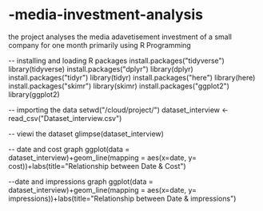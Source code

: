 # -media-investment-analysis
the project analyses the media adavetisement investment of a small company for one month primarily using R Programming  

-- installing and loading R packages
install.packages("tidyverse")
library(tidyverse)
install.packages("dplyr")
library(dplyr)
install.packages("tidyr")
library(tidyr)
install.packages("here")
library(here)
install.packages("skimr")
library(skimr)
install.packages("ggplot2")
library(ggplot2)

-- importing the data
setwd("/cloud/project/")
dataset_interview <- read_csv("Dataset_interview.csv")

-- viewi the dataset
glimpse(dataset_interview)

-- date and cost graph
ggplot(data = dataset_interview)+geom_line(mapping = aes(x=date, y= cost))+labs(title="Relationship between Date & Cost")

--date and impressions graph
ggplot(data = dataset_interview)+geom_line(mapping = aes(x=date, y= impressions))+labs(title="Relationship between Date & impressions")
